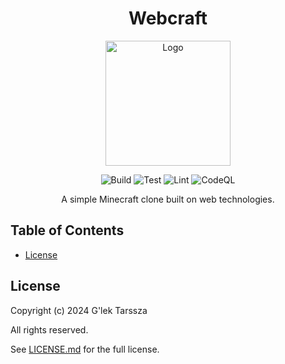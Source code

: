 <h1 align="center">
    Webcraft
</h1>
<p align="center">
    <img src="https://github.com/glektarssza/webcraft/raw/main/logo.png" alt="Logo" width="200" />
</p>
<p align="center">
    <a href="https://github.com/glektarssza/webcraft/actions/workflows/build.yaml" style="text-decoration: none">
        <img src="https://github.com/glektarssza/webcraft/actions/workflows/build.yaml/badge.svg" alt="Build" />
    </a>
    <a href="https://github.com/glektarssza/webcraft/actions/workflows/test.yaml" style="text-decoration: none">
        <img src="https://github.com/glektarssza/webcraft/actions/workflows/test.yaml/badge.svg" alt="Test" />
    </a>
    <a href="https://github.com/glektarssza/webcraft/actions/workflows/lint.yaml" style="text-decoration: none">
        <img src="https://github.com/glektarssza/webcraft/actions/workflows/lint.yaml/badge.svg" alt="Lint" />
    </a>
    <a href="https://github.com/glektarssza/webcraft/actions/workflows/codeql.yaml" style="text-decoration: none">
        <img src="https://github.com/glektarssza/webcraft/actions/workflows/codeql.yaml/badge.svg" alt="CodeQL" />
    </a>
</p>
<p  align="center">
    A simple Minecraft clone built on web technologies.
</p>

<!-- omit in toc -->
## Table of Contents ##

* [License](#license)

## License ##

Copyright (c) 2024 G'lek Tarssza

All rights reserved.

See [LICENSE.md](LICENSE.md) for the full license.
